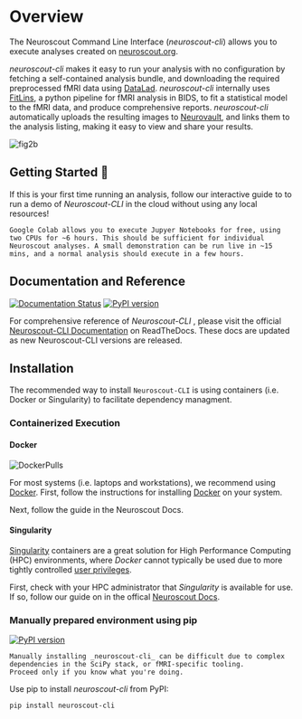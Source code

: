 # Overview

The Neuroscout Command Line Interface (_neuroscout-cli_) allows you to execute analyses created on [neuroscout.org](https://neuroscout.org).

_neuroscout-cli_ makes it easy to run your analysis with no configuration by fetching a self-contained analysis bundle, and downloading the required preprocessed fMRI data using [DataLad](https://www.datalad.org/). _neuroscout-cli_ internally uses [FitLins](https://github.com/poldracklab/fitlins), a python pipeline for fMRI analysis in BIDS, to fit a statistical model to the fMRI data, and produce comprehensive reports. _neuroscout-cli_ automatically uploads the resulting images to [Neurovault](https://www.neurovault.org/), and links them to the analysis listing, making it easy to view and share your results.

![fig2b](../static/images/Figure2b.png)

## Getting Started 🚀

If this is your first time running an analysis, follow our interactive guide to [](Neuroscout_CLI_Colab_Demo.ipynb) to run a demo of *Neuroscout-CLI* in the cloud without using any local resources!

```{admonition} Note
Google Colab allows you to execute Jupyer Notebooks for free, using two CPUs for ~6 hours. This should be sufficient for individual Neuroscout analyses. A small demonstration can be run live in ~15 mins, and a normal analysis should execute in a few hours.
```

## Documentation and Reference

[![Documentation Status](https://readthedocs.org/projects/neuroscout-cli/badge/?version=latest&style=flat)](https://neuroscout-cli.readthedocs.io/en/latest/?badge=latest) [![PyPI version](https://badge.fury.io/py/neuroscout_cli.svg)](https://badge.fury.io/py/neuroscout_cli)

For comprehensive reference of _Neuroscout-CLI_ , please visit the official [Neuroscout-CLI Documentation](https://neuroscout-cli.readthedocs.io/en/latest/) on ReadTheDocs. These docs are updated as new Neuroscout-CLI versions are released.


## Installation

The recommended way to install `Neuroscout-CLI` is using containers (i.e. Docker or Singularity) to facilitate dependency managment.

### Containerized Execution

#### Docker

![DockerPulls](https://img.shields.io/docker/pulls/neuroscout/neuroscout-cli.svg)

For most systems (i.e. laptops and workstations), we recommend using [Docker](https://www.docker.com/resources/what-container). 
First, follow the instructions for installing [Docker](https://docs.docker.com/engine/install/) on your system.

Next, follow the [](docker.md) guide in the Neuroscout Docs.

#### Singularity

[Singularity](https://sylabs.io/singularity/) containers are a great solution for High Performance Computing (HPC) environments, where _Docker_ cannot typically be used due to more tightly controlled [user privileges](https://researchcomputing.princeton.edu/support/knowledge-base/singularity).

First, check with your HPC administrator that _Singularity_ is available for use. If so, follow our guide on [](singularity.md) in the offical [Neuroscout Docs](https://neuroscout.org/docs).

### Manually prepared environment using pip

[![PyPI version](https://badge.fury.io/py/neuroscout_cli.svg)](https://badge.fury.io/py/neuroscout_cli)

```{admonition} Danger
Manually installing _neuroscout-cli_ can be difficult due to complex dependencies in the SciPy stack, or fMRI-specific tooling. 
Proceed only if you know what you're doing.
```
Use pip to install _neuroscout-cli_ from PyPI:

    pip install neuroscout-cli